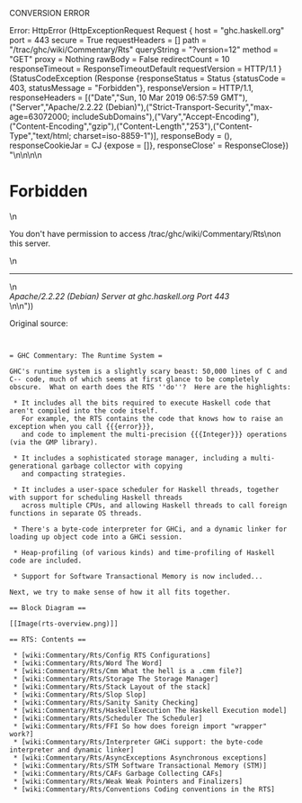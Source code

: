 CONVERSION ERROR

Error: HttpError (HttpExceptionRequest Request {
  host                 = "ghc.haskell.org"
  port                 = 443
  secure               = True
  requestHeaders       = []
  path                 = "/trac/ghc/wiki/Commentary/Rts"
  queryString          = "?version=12"
  method               = "GET"
  proxy                = Nothing
  rawBody              = False
  redirectCount        = 10
  responseTimeout      = ResponseTimeoutDefault
  requestVersion       = HTTP/1.1
}
 (StatusCodeException (Response {responseStatus = Status {statusCode = 403, statusMessage = "Forbidden"}, responseVersion = HTTP/1.1, responseHeaders = [("Date","Sun, 10 Mar 2019 06:57:59 GMT"),("Server","Apache/2.2.22 (Debian)"),("Strict-Transport-Security","max-age=63072000; includeSubDomains"),("Vary","Accept-Encoding"),("Content-Encoding","gzip"),("Content-Length","253"),("Content-Type","text/html; charset=iso-8859-1")], responseBody = (), responseCookieJar = CJ {expose = []}, responseClose' = ResponseClose}) "<!DOCTYPE HTML PUBLIC \"-//IETF//DTD HTML 2.0//EN\">\n<html><head>\n<title>403 Forbidden</title>\n</head><body>\n<h1>Forbidden</h1>\n<p>You don't have permission to access /trac/ghc/wiki/Commentary/Rts\non this server.</p>\n<hr>\n<address>Apache/2.2.22 (Debian) Server at ghc.haskell.org Port 443</address>\n</body></html>\n"))

Original source:

```trac


= GHC Commentary: The Runtime System =

GHC's runtime system is a slightly scary beast: 50,000 lines of C and C-- code, much of which seems at first glance to be completely obscure.  What on earth does the RTS ''do''?  Here are the highlights:

 * It includes all the bits required to execute Haskell code that aren't compiled into the code itself.
   For example, the RTS contains the code that knows how to raise an exception when you call {{{error}}},
   and code to implement the multi-precision {{{Integer}}} operations (via the GMP library).

 * It includes a sophisticated storage manager, including a multi-generational garbage collector with copying
   and compacting strategies.

 * It includes a user-space scheduler for Haskell threads, together with support for scheduling Haskell threads
   across multiple CPUs, and allowing Haskell threads to call foreign functions in separate OS threads.

 * There's a byte-code interpreter for GHCi, and a dynamic linker for loading up object code into a GHCi session.

 * Heap-profiling (of various kinds) and time-profiling of Haskell code are included.

 * Support for Software Transactional Memory is now included...

Next, we try to make sense of how it all fits together.

== Block Diagram ==

[[Image(rts-overview.png)]]

== RTS: Contents ==

 * [wiki:Commentary/Rts/Config RTS Configurations]
 * [wiki:Commentary/Rts/Word The Word]
 * [wiki:Commentary/Rts/Cmm What the hell is a .cmm file?]
 * [wiki:Commentary/Rts/Storage The Storage Manager]
 * [wiki:Commentary/Rts/Stack Layout of the stack]
 * [wiki:Commentary/Rts/Slop Slop]
 * [wiki:Commentary/Rts/Sanity Sanity Checking]
 * [wiki:Commentary/Rts/HaskellExecution The Haskell Execution model]
 * [wiki:Commentary/Rts/Scheduler The Scheduler]
 * [wiki:Commentary/Rts/FFI So how does foreign import "wrapper" work?]
 * [wiki:Commentary/Rts/Interpreter GHCi support: the byte-code interpreter and dynamic linker]
 * [wiki:Commentary/Rts/AsyncExceptions Asynchronous exceptions]
 * [wiki:Commentary/Rts/STM Software Transactional Memory (STM)]
 * [wiki:Commentary/Rts/CAFs Garbage Collecting CAFs]
 * [wiki:Commentary/Rts/Weak Weak Pointers and Finalizers]
 * [wiki:Commentary/Rts/Conventions Coding conventions in the RTS]

```

